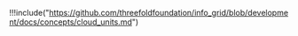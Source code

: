  !!!include("https://github.com/threefoldfoundation/info_grid/blob/development/docs/concepts/cloud_units.md")
